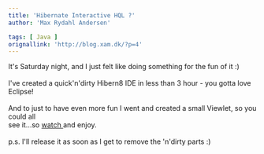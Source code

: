 ```yaml
---
title: 'Hibernate Interactive HQL ?'
author: 'Max Rydahl Andersen'

tags: [ Java ]
orignallink: 'http://blog.xam.dk/?p=4'
---
```

<div><p>It's Saturday night, and I just felt like doing something for the fun of it :)<br><br>
I've created a quick'n'dirty Hibern8 IDE in less than 3 hour - you gotta love Eclipse!<br><br>
And to just to have even more fun I went and created a small Viewlet, so you could all<br>
see it...so <a href="http://www.xam.dk/hibern8ide" title="Hibern8IDE Viewlet">watch </a> and enjoy.<br><br>
p.s. I'll release it as soon as I get to remove the 'n'dirty parts :)</p></div>
